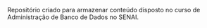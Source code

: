 Repositório criado para armazenar conteúdo disposto no curso de Administração de Banco de Dados no SENAI.
